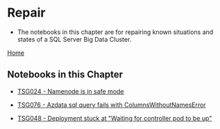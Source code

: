 # Repair

- The notebooks in this chapter are for repairing known situations and states of a SQL Server Big Data Cluster.

[Home](../readme.md)

## Notebooks in this Chapter
- [TSG024 - Namenode is in safe mode](tsg024-name-node-is-in-safe-mode.ipynb)

- [TSG076 - Azdata sql query fails with ColumnsWithoutNamesError](tsg076-sql-query-fails-columns-with-names-error.ipynb)

- [TSG048 - Deployment stuck at "Waiting for controller pod to be up"](tsg048-deployment-stuck-waiting-for-controller-pod-to-be-up.ipynb)

